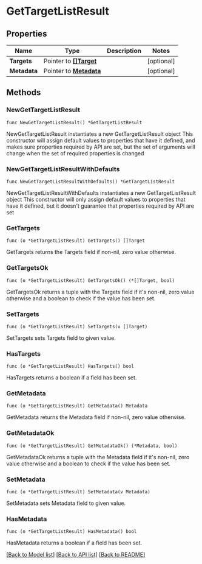 # GetTargetListResult

## Properties

Name | Type | Description | Notes
------------ | ------------- | ------------- | -------------
**Targets** | Pointer to [**[]Target**](Target.md) |  | [optional] 
**Metadata** | Pointer to [**Metadata**](Metadata.md) |  | [optional] 

## Methods

### NewGetTargetListResult

`func NewGetTargetListResult() *GetTargetListResult`

NewGetTargetListResult instantiates a new GetTargetListResult object
This constructor will assign default values to properties that have it defined,
and makes sure properties required by API are set, but the set of arguments
will change when the set of required properties is changed

### NewGetTargetListResultWithDefaults

`func NewGetTargetListResultWithDefaults() *GetTargetListResult`

NewGetTargetListResultWithDefaults instantiates a new GetTargetListResult object
This constructor will only assign default values to properties that have it defined,
but it doesn't guarantee that properties required by API are set

### GetTargets

`func (o *GetTargetListResult) GetTargets() []Target`

GetTargets returns the Targets field if non-nil, zero value otherwise.

### GetTargetsOk

`func (o *GetTargetListResult) GetTargetsOk() (*[]Target, bool)`

GetTargetsOk returns a tuple with the Targets field if it's non-nil, zero value otherwise
and a boolean to check if the value has been set.

### SetTargets

`func (o *GetTargetListResult) SetTargets(v []Target)`

SetTargets sets Targets field to given value.

### HasTargets

`func (o *GetTargetListResult) HasTargets() bool`

HasTargets returns a boolean if a field has been set.

### GetMetadata

`func (o *GetTargetListResult) GetMetadata() Metadata`

GetMetadata returns the Metadata field if non-nil, zero value otherwise.

### GetMetadataOk

`func (o *GetTargetListResult) GetMetadataOk() (*Metadata, bool)`

GetMetadataOk returns a tuple with the Metadata field if it's non-nil, zero value otherwise
and a boolean to check if the value has been set.

### SetMetadata

`func (o *GetTargetListResult) SetMetadata(v Metadata)`

SetMetadata sets Metadata field to given value.

### HasMetadata

`func (o *GetTargetListResult) HasMetadata() bool`

HasMetadata returns a boolean if a field has been set.


[[Back to Model list]](../README.md#documentation-for-models) [[Back to API list]](../README.md#documentation-for-api-endpoints) [[Back to README]](../README.md)


